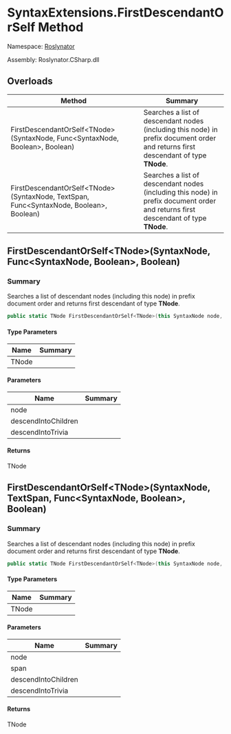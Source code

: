 # SyntaxExtensions\.FirstDescendantOrSelf Method

Namespace: [Roslynator](../../README.md)

Assembly: Roslynator\.CSharp\.dll

## Overloads

| Method | Summary |
| ------ | ------- |
| FirstDescendantOrSelf\<TNode>\(SyntaxNode, Func\<SyntaxNode, Boolean>, Boolean\) | Searches a list of descendant nodes \(including this node\) in prefix document order and returns first descendant of type **TNode**\. |
| FirstDescendantOrSelf\<TNode>\(SyntaxNode, TextSpan, Func\<SyntaxNode, Boolean>, Boolean\) | Searches a list of descendant nodes \(including this node\) in prefix document order and returns first descendant of type **TNode**\. |

## FirstDescendantOrSelf\<TNode>\(SyntaxNode, Func\<SyntaxNode, Boolean>, Boolean\)

### Summary

Searches a list of descendant nodes \(including this node\) in prefix document order and returns first descendant of type **TNode**\.

```csharp
public static TNode FirstDescendantOrSelf<TNode>(this SyntaxNode node, Func<SyntaxNode, bool> descendIntoChildren = null, bool descendIntoTrivia = false) where TNode : Microsoft.CodeAnalysis.SyntaxNode
```

#### Type Parameters

| Name | Summary |
| ---- | ------- |
| TNode | |

#### Parameters

| Name | Summary |
| ---- | ------- |
| node | |
| descendIntoChildren | |
| descendIntoTrivia | |

#### Returns

TNode

## FirstDescendantOrSelf\<TNode>\(SyntaxNode, TextSpan, Func\<SyntaxNode, Boolean>, Boolean\)

### Summary

Searches a list of descendant nodes \(including this node\) in prefix document order and returns first descendant of type **TNode**\.

```csharp
public static TNode FirstDescendantOrSelf<TNode>(this SyntaxNode node, TextSpan span, Func<SyntaxNode, bool> descendIntoChildren = null, bool descendIntoTrivia = false) where TNode : Microsoft.CodeAnalysis.SyntaxNode
```

#### Type Parameters

| Name | Summary |
| ---- | ------- |
| TNode | |

#### Parameters

| Name | Summary |
| ---- | ------- |
| node | |
| span | |
| descendIntoChildren | |
| descendIntoTrivia | |

#### Returns

TNode

